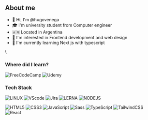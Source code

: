 ## About me
- 👋 Hi, I'm @hugovenega 
- 🎓 I'm university student from Computer engineer 
- 🇦🇷 Located in Argentina
- 👀 I'm interested in Frontend development and web design
- 🌱 I'm currently learning Next js with typescript

\
### Where did I learn?
![FreeCodeCamp](https://img.shields.io/badge/Freecodecamp-%23123.svg?&style=for-the-badge&logo=freecodecamp&logoColor=green)
![Udemy](https://img.shields.io/badge/Udemy-A435F0?style=for-the-badge&logo=Udemy&logoColor=white)
### Tech Stack
![LINUX](https://img.shields.io/badge/Linux-FCC624?style=for-the-badge&logo=linux&logoColor=black)
![VScode](https://img.shields.io/badge/VSCode-0078D4?style=for-the-badge&logo=visual%20studio%20code&logoColor=white)
![Jira](https://img.shields.io/badge/Jira-0052CC?style=for-the-badge&logo=Jira&logoColor=white)
![LERNA](https://img.shields.io/badge/Lerna-3E3E3E?style=for-the-badge&logo=lerna&logoColor=white)
![NODEJS](https://img.shields.io/badge/Node.js-339933?style=for-the-badge&logo=nodedotjs&logoColor=white)

![HTML5](https://img.shields.io/badge/html5-%23E34F26.svg?style=for-the-badge&logo=html5&logoColor=white)
![CSS3](https://img.shields.io/badge/css3-%231572B6.svg?style=for-the-badge&logo=css3&logoColor=white)
![JavaScript](https://img.shields.io/badge/javascript-%23323330.svg?style=for-the-badge&logo=javascript&logoColor=%23F7DF1E)
![Sass](https://img.shields.io/badge/Sass-CC6699?style=for-the-badge&logo=sass&logoColor=white)
![TypeScript](https://img.shields.io/badge/typescript-%23007ACC.svg?style=for-the-badge&logo=typescript&logoColor=white)
![TailwindCSS](https://img.shields.io/badge/tailwindcss-%2338B2AC.svg?style=for-the-badge&logo=tailwind-css&logoColor=white)
![React](https://img.shields.io/badge/react-%2320232a.svg?style=for-the-badge&logo=react&logoColor=%2361DAFB)
